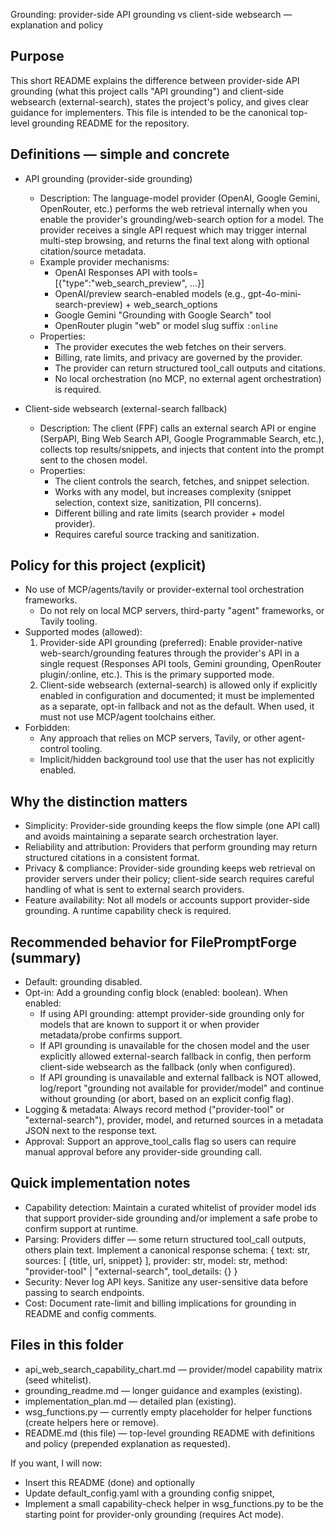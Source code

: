 Grounding: provider-side API grounding vs client-side websearch — explanation and policy

Purpose
-------
This short README explains the difference between provider-side API grounding (what this project calls "API grounding") and client-side websearch (external-search), states the project's policy, and gives clear guidance for implementers. This file is intended to be the canonical top-level grounding README for the repository.

Definitions — simple and concrete
--------------------------------
- API grounding (provider-side grounding)
  - Description: The language-model provider (OpenAI, Google Gemini, OpenRouter, etc.) performs the web retrieval internally when you enable the provider's grounding/web-search option for a model. The provider receives a single API request which may trigger internal multi-step browsing, and returns the final text along with optional citation/source metadata.
  - Example provider mechanisms:
    - OpenAI Responses API with tools=[{"type":"web_search_preview", ...}]
    - OpenAI/preview search-enabled models (e.g., gpt-4o-mini-search-preview) + web_search_options
    - Google Gemini "Grounding with Google Search" tool
    - OpenRouter plugin "web" or model slug suffix `:online`
  - Properties:
    - The provider executes the web fetches on their servers.
    - Billing, rate limits, and privacy are governed by the provider.
    - The provider can return structured tool_call outputs and citations.
    - No local orchestration (no MCP, no external agent orchestration) is required.

- Client-side websearch (external-search fallback)
  - Description: The client (FPF) calls an external search API or engine (SerpAPI, Bing Web Search API, Google Programmable Search, etc.), collects top results/snippets, and injects that content into the prompt sent to the chosen model.
  - Properties:
    - The client controls the search, fetches, and snippet selection.
    - Works with any model, but increases complexity (snippet selection, context size, sanitization, PII concerns).
    - Different billing and rate limits (search provider + model provider).
    - Requires careful source tracking and sanitization.

Policy for this project (explicit)
----------------------------------
- No use of MCP/agents/tavily or provider-external tool orchestration frameworks.
  - Do not rely on local MCP servers, third-party "agent" frameworks, or Tavily tooling.
- Supported modes (allowed):
  1. Provider-side API grounding (preferred): Enable provider-native web-search/grounding features through the provider's API in a single request (Responses API tools, Gemini grounding, OpenRouter plugin/:online, etc.). This is the primary supported mode.
  2. Client-side websearch (external-search) is allowed only if explicitly enabled in configuration and documented; it must be implemented as a separate, opt-in fallback and not as the default. When used, it must not use MCP/agent toolchains either.
- Forbidden:
  - Any approach that relies on MCP servers, Tavily, or other agent-control tooling.
  - Implicit/hidden background tool use that the user has not explicitly enabled.

Why the distinction matters
--------------------------
- Simplicity: Provider-side grounding keeps the flow simple (one API call) and avoids maintaining a separate search orchestration layer.
- Reliability and attribution: Providers that perform grounding may return structured citations in a consistent format.
- Privacy & compliance: Provider-side grounding keeps web retrieval on provider servers under their policy; client-side search requires careful handling of what is sent to external search providers.
- Feature availability: Not all models or accounts support provider-side grounding. A runtime capability check is required.

Recommended behavior for FilePromptForge (summary)
--------------------------------------------------
- Default: grounding disabled.
- Opt-in: Add a grounding config block (enabled: boolean). When enabled:
  - If using API grounding: attempt provider-side grounding only for models that are known to support it or when provider metadata/probe confirms support.
  - If API grounding is unavailable for the chosen model and the user explicitly allowed external-search fallback in config, then perform client-side websearch as the fallback (only when configured).
  - If API grounding is unavailable and external fallback is NOT allowed, log/report "grounding not available for provider/model" and continue without grounding (or abort, based on an explicit config flag).
- Logging & metadata: Always record method ("provider-tool" or "external-search"), provider, model, and returned sources in a metadata JSON next to the response text.
- Approval: Support an approve_tool_calls flag so users can require manual approval before any provider-side grounding call.

Quick implementation notes
--------------------------
- Capability detection: Maintain a curated whitelist of provider model ids that support provider-side grounding and/or implement a safe probe to confirm support at runtime.
- Parsing: Providers differ — some return structured tool_call outputs, others plain text. Implement a canonical response schema:
  { text: str, sources: [ {title, url, snippet} ], provider: str, model: str, method: "provider-tool" | "external-search", tool_details: {} }
- Security: Never log API keys. Sanitize any user-sensitive data before passing to search endpoints.
- Cost: Document rate-limit and billing implications for grounding in README and config comments.

Files in this folder
--------------------
- api_web_search_capability_chart.md — provider/model capability matrix (seed whitelist).
- grounding_readme.md — longer guidance and examples (existing).
- implementation_plan.md — detailed plan (existing).
- wsg_functions.py — currently empty placeholder for helper functions (create helpers here or remove).
- README.md (this file) — top-level grounding README with definitions and policy (prepended explanation as requested).

If you want, I will now:
- Insert this README (done) and optionally
- Update default_config.yaml with a grounding config snippet,
- Implement a small capability-check helper in wsg_functions.py to be the starting point for provider-only grounding (requires Act mode).
